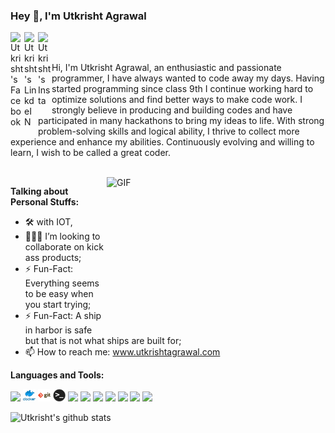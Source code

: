 ### Hey 👋, I'm Utkrisht Agrawal

<a href="https://www.facebook.com/utkrisht.agrawal.10/">
  <img align="left" alt="Utkrisht's Facebook" width="22px" src="https://cdn.jsdelivr.net/npm/simple-icons@v3/icons/facebook.svg" />
</a>

<a href="https://www.linkedin.com/in/utkrisht-agrawal/">
  <img align="left" alt="Utkrisht's LinkdeIN" width="22px" src="https://cdn.jsdelivr.net/npm/simple-icons@v3/icons/linkedin.svg" />
</a>
<a href="https://twitter.com/AgrawalUtkrisht">
  <img align="left" alt="Utkrisht's Insta" width="22px" src="https://cdn.jsdelivr.net/npm/simple-icons@3.2.0/icons/twitter.svg" />
</a>

<br/>
<br/>

Hi, I'm Utkrisht Agrawal, an enthusiastic and passionate programmer, I have always wanted to code away my days. Having started programming since class 9th I continue working hard to optimize solutions and find better ways to make code work. I strongly believe in producing and building codes and have participated in many hackathons to bring my ideas to life. With strong problem-solving skills and logical ability, I thrive to collect more experience and enhance my abilities. Continuously evolving and willing to learn, I wish to be called a great coder.

<br/>

<img align="right" height="250" width="350" alt="GIF" src="https://media2.giphy.com/media/dWesBcTLavkZuG35MI/source.gif" />

**Talking about Personal Stuffs:**

- 🛠 with IOT, 
- 👨🏻‍💻 I’m looking to collaborate on kick ass products;
- ⚡️ Fun-Fact: Everything seems to be easy when you start trying;
- ⚡️ Fun-Fact: A ship in harbor is safe but that is not what ships are built for;
- 📫 How to reach me: <a href="https://www.utkrishtagrawal.com/" target="_blank">www.utkrishtagrawal.com</a>

**Languages and Tools:**  

<code><img height="20" src="https://lh3.googleusercontent.com/proxy/5v5Iel6jQdgvOGM8_AmDbKEk1W7UutRITwvg9zw4Xp01IZBWRHuYvZRanWjVhge8uD6vm-UnVOWR_m-NyF4eKBjVo63NuXJNTwz_E5b7m0x01BJCPH8"></code>
<code><img height="20" src="https://raw.githubusercontent.com/github/explore/80688e429a7d4ef2fca1e82350fe8e3517d3494d/topics/docker/docker.png"></code>
<code><img height="20" src="https://raw.githubusercontent.com/github/explore/80688e429a7d4ef2fca1e82350fe8e3517d3494d/topics/git/git.png"></code>
<code><img height="20" src="https://raw.githubusercontent.com/github/explore/80688e429a7d4ef2fca1e82350fe8e3517d3494d/topics/terminal/terminal.png"></code>
<code><img height="20" src="https://travis-ci.org/images/logos/TravisCI-Mascot-1.png"></code>
<code><img height="20" src="https://cdn.iconscout.com/icon/free/png-512/aws-1869025-1583149.png"></code>
<code><img height="20" src="https://cdn1.iconfinder.com/data/icons/innovation-technology-2/512/tech_0001-512.png"></code>
<code><img height="20" src="https://images.vexels.com/media/users/3/166383/isolated/preview/6024bc5746d7436c727825dc4fc23c22-html-programming-language-icon-by-vexels.png"></code>
<code><img height="20" src="https://3.bp.blogspot.com/-oRSUw_TmO9o/XIb61m88fcI/AAAAAAAAIq0/vnxl2zzsXEQsnHI2fH4GjKu_ZT0urRo4wCK4BGAYYCw/s1600/icon%2Bcss%2B3.png"></code>
<code><img height="20" src="https://cdn4.iconfinder.com/data/icons/google-i-o-2016/512/google_firebase-2-512.png"></code>
<code><img height="20" src="https://d2cnjxvu6pstmv.cloudfront.net/wp-content/uploads/2018/01/22135110/gcp_icon_v.png"></code>


![Utkrisht's github stats](https://github-readme-stats.vercel.app/api?username=gutku10&show_icons=true&hide_border=true)
